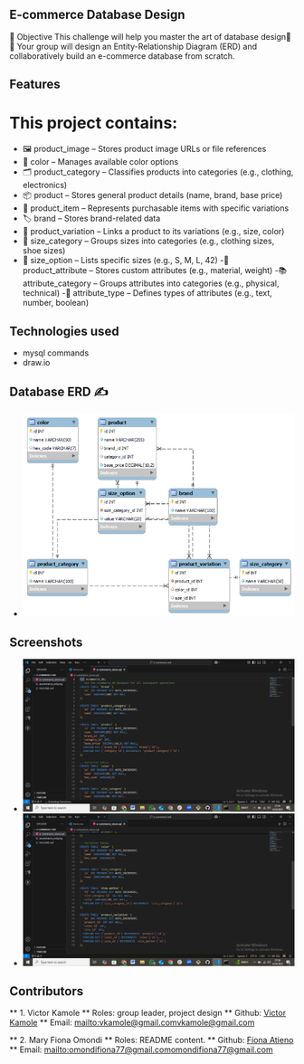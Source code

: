 ## E-commerce Database Design
🎯 Objective
This challenge will help you master the art of database design🧠💾
Your group will design an Entity-Relationship Diagram (ERD) and collaboratively build an e-commerce database from scratch.

## Features
# This project contains:
- 🖼️ product_image – Stores product image URLs or file references
- 🎨 color – Manages available color options
- 🗂️ product_category – Classifies products into categories (e.g., clothing, electronics)
- 📦 product – Stores general product details (name, brand, base price)
- 🧾 product_item – Represents purchasable items with specific variations
- 🏷️ brand – Stores brand-related data
- 🔄 product_variation – Links a product to its variations (e.g., size, color)
- 📏 size_category – Groups sizes into categories (e.g., clothing sizes, shoe sizes)
- 📐 size_option – Lists specific sizes (e.g., S, M, L, 42)
-🧵 product_attribute – Stores custom attributes (e.g., material, weight)
-📚 attribute_category – Groups attributes into categories (e.g., physical, technical)
-🧪 attribute_type – Defines types of attributes (e.g., text, number, boolean)

## Technologies used
- mysql commands
- draw.io

## Database ERD ✍️
- <img src="https://github.com/vkamole/e-commerce-erd/blob/main/ecommerce_erd.png" />

## Screenshots
- <img src="https://github.com/vkamole/e-commerce-erd/blob/main/Screenshot%20(78).png" />
- <img src="https://github.com/vkamole/e-commerce-erd/blob/main/Screenshot%20(79).png" />

## Contributors
** 1. Victor Kamole
** Roles: group leader, project design
** Github: <a href="github.com/vkamole">Victor Kamole</a>
** Email: <mailto:vkamole@gmail.com>vkamole@gmail.com

** 2. Mary Fiona Omondi
** Roles: README content.
** Github: <a href="github.com/fiona12-code">Fiona Atieno</a>
** Email: <mailto:omondifiona77@gmail.com>omondifiona77@gmail.com




